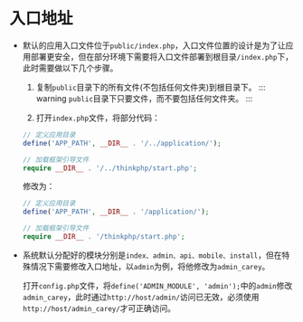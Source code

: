 # 入口地址

* 默认的应用入口文件位于`public/index.php`，入口文件位置的设计是为了让应用部署更安全，但在部分环境下需要将入口文件部署到根目录`/index.php`下，此时需要做以下几个步骤。

	1. 复制`public`目录下的所有文件(不包括任何文件夹)到根目录下。
	::: warning
	`public`目录下只要文件，而不要包括任何文件夹。
	:::

	2. 打开`index.php`文件，将部分代码：
	```php
	// 定义应用目录
	define('APP_PATH', __DIR__ . '/../application/');

	// 加载框架引导文件
	require __DIR__ . '/../thinkphp/start.php';
	```
	修改为：
	```php
	// 定义应用目录
	define('APP_PATH', __DIR__ . '/application/');

	// 加载框架引导文件
	require __DIR__ . '/thinkphp/start.php';
	```

* 系统默认分配好的模块分别是`index、admin、api、mobile、install`，但在特殊情况下需要修改入口地址，以`admin`为例，将他修改为`admin_carey`。

	打开`config.php`文件，将`define('ADMIN_MODULE', 'admin');`中的`admin`修改`admin_carey`，此时通过`http://host/admin/`访问已无效，必须使用`http://host/admin_carey/`才可正确访问。